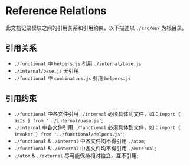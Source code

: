 # Reference Relations

此文档记录模块之间的引用关系和引用约束，以下描述以 `./src/es/` 为根目录。

## 引用关系

- `./functional` 中 `helpers.js` 引用 `./internal/base.js`
- `./internal/base.js` 无引用
- `./functional` 中 `combinators.js` 引用 `helpers.js`

## 引用约束

- `./functional` 中各文件引用 `./internal` 必须具体到文件，如：`import { asIs } from '../internal/base.js'`;
- `./internal` 中各文件引用 `./functional` 必须具体到文件，如：`import { invoker } from '../functional/helpers.js'`;
- `./functional` & `./internal` 中各文件均不得引用 `./atom`;
- `./functional` & `./internal` 中各文件均不得引用 `./external`;
- `./atom` & `./external` 尽可能保持相对独立，互不引用;
